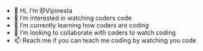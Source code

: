 - 👋 Hi, I’m @Vipinesta
- 👀 I’m interested in watching coders code
- 🌱 I’m currently learning how coders are coding
- 💞️ I’m looking to collaborate with coders to watch coding
- 📫 Reach me if you can teach me coding by watching you code

<!---
Vipinesta/Vipinesta is a ✨ special ✨ repository because its `README.md` (this file) appears on your GitHub profile.
You can click the Preview link to take a look at your changes.
--->
